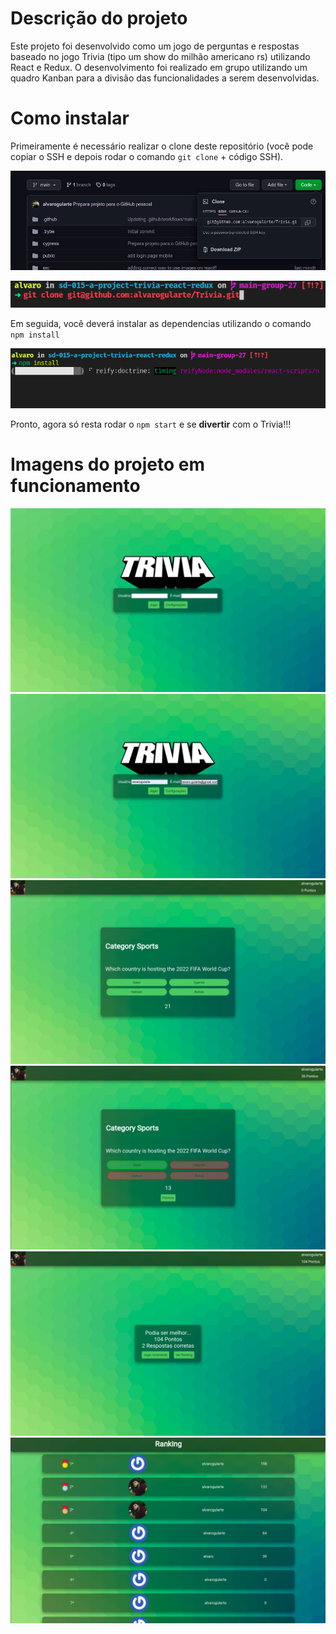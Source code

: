 # **Descrição do projeto**
Este projeto foi desenvolvido como um jogo de perguntas e respostas baseado no jogo Trivia (tipo um show do milhão americano rs) utilizando React e Redux. O desenvolvimento foi realizado em grupo utilizando um quadro Kanban para a divisão das funcionalidades a serem desenvolvidas.

# **Como instalar**
Primeiramente é necessário realizar o clone deste repositório (você pode copiar o SSH e depois rodar o comando `git clone` + código SSH).

![Print de onde pegar o SSH](./src/images/prints-readme/SSH.png)

![Print do uso do git clone](./src/images/prints-readme/gitClone.png)

Em seguida, você deverá instalar as dependencias utilizando o comando `npm install`

![Print do uso do npm install](./src/images/prints-readme/npmInstall.png)

Pronto, agora só resta rodar o `npm start` e se **divertir** com o Trivia!!!

# **Imagens do projeto em funcionamento**

![Print da tela de login](./src/images/prints-readme/login.png)
![Print da tela de login 2](./src/images/prints-readme/login2.png)
![Print da tela do jogo](./src/images/prints-readme/jogo.png)
![Print da tela do jogo 2](./src/images/prints-readme/jogo1.png)
![Print da tela do resultado](./src/images/prints-readme/resultado.png)
![Print da tela do ranking](./src/images/prints-readme/ranking.png)
